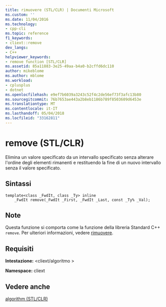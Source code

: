 ```yaml
---
title: rimuovere (STL/CLR) | Documenti Microsoft
ms.custom: ''
ms.date: 11/04/2016
ms.technology:
- cpp-cli
ms.topic: reference
f1_keywords:
- cliext::remove
dev_langs:
- C++
helpviewer_keywords:
- remove function [STL/CLR]
ms.assetid: 85a11883-3e25-49aa-b4a0-b2cffd6dc110
author: mikeblome
ms.author: mblome
ms.workload:
- cplusplus
- dotnet
ms.openlocfilehash: e9ef7b6039a3243c52f4c2de56ef73f3afc13b80
ms.sourcegitcommit: 76b7653ae443a2b8eb1186b789f8503609d6453e
ms.translationtype: MT
ms.contentlocale: it-IT
ms.lasthandoff: 05/04/2018
ms.locfileid: "33162811"
---
```

# <a name="remove-stlclr"></a>remove (STL/CLR)
Elimina un valore specificato da un intervallo specificato senza alterare l'ordine degli elementi rimanenti e restituendo la fine di un nuovo intervallo senza il valore specificato.  
  
## <a name="syntax"></a>Sintassi  
  
```  
template<class _FwdIt, class _Ty> inline  
    _FwdIt remove(_FwdIt _First, _FwdIt _Last, const _Ty% _Val);  
```  
  
## <a name="remarks"></a>Note  
 Questa funzione si comporta come la funzione della libreria Standard C++ `remove`. Per ulteriori informazioni, vedere [rimuovere](http://msdn.microsoft.com/Library/77e2585c-441e-448d-bd1d-c893d1356ed8).  
  
## <a name="requirements"></a>Requisiti  
 **Intestazione:** \<cliext/algoritmo >  
  
 **Namespace:** cliext  
  
## <a name="see-also"></a>Vedere anche  
 [algorithm (STL/CLR)](../dotnet/algorithm-stl-clr.md)